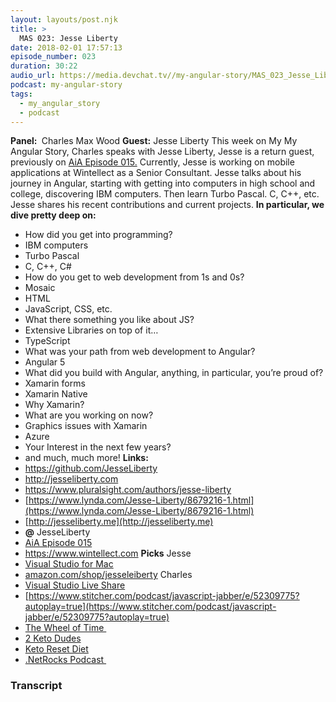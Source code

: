 ```yaml
---
layout: layouts/post.njk
title: >
  MAS 023: Jesse Liberty
date: 2018-02-01 17:57:13
episode_number: 023
duration: 30:22
audio_url: https://media.devchat.tv//my-angular-story/MAS_023_Jesse_Liberty.mp3
podcast: my-angular-story
tags:
  - my_angular_story
  - podcast
---
```


**Panel:&nbsp;** Charles Max Wood **Guest:** Jesse Liberty This week on My My Angular Story, Charles speaks with Jesse Liberty, Jesse is a return guest, previously on [AiA Episode 015.](https://devchat.tv/adv-in-angular/015-aia-angular-and-kendo-ui-with-jesse-liberty) Currently, Jesse is working on mobile applications at Wintellect as a Senior Consultant. Jesse talks about his journey in Angular, starting with getting into computers in high school and college, discovering IBM computers. Then learn Turbo Pascal. C, C++, etc. Jesse shares his recent contributions and current projects. **In particular, we dive pretty deep on:&nbsp;**

- How did you get into programming?
- IBM computers
- Turbo Pascal
- C, C++, C#
- How do you get to web development from 1s and 0s?
- Mosaic
- HTML
- JavaScript, CSS, etc.
- What there something you like about JS?
- Extensive Libraries on top of it…
- TypeScript
- What was your path from web development to Angular?
- Angular 5
- What did you build with Angular, anything, in particular, you’re proud of?
- Xamarin forms
- Xamarin Native
- Why Xamarin?
- What are you working on now?
- Graphics issues with Xamarin
- Azure
- Your Interest in the next few years?
- and much, much more!
  **Links:&nbsp;**
- https://github.com/JesseLiberty
- http://jesseliberty.com
- https://www.pluralsight.com/authors/jesse-liberty
- [https://www.lynda.com/Jesse-Liberty/8679216-1.html](https://www.lynda.com/Jesse-Liberty/8679216-1.html)
- [http://jesseliberty.me](http://jesseliberty.me)
- **@** JesseLiberty
- [AiA Episode 015](https://devchat.tv/adv-in-angular/015-aia-angular-and-kendo-ui-with-jesse-liberty)
- https://www.wintellect.com
  **Picks** Jesse
- [Visual Studio for Mac](https://www.visualstudio.com/vs/visual-studio-mac/)
- [amazon.com/shop/jesseleiberty](http://amazon.com/shop/jesseleiberty)
  Charles
- [Visual Studio Live Share](https://code.visualstudio.com/blogs/2017/11/15/live-share)
- [https://www.stitcher.com/podcast/javascript-jabber/e/52309775?autoplay=true](https://www.stitcher.com/podcast/javascript-jabber/e/52309775?autoplay=true)
- [The Wheel of Time&nbsp;](https://www.amazon.com/Wheel-Time-Boxed-Set-Books/dp/0812538366)
- [2 Keto Dudes](http://2ketodudes.com)
- [Keto Reset Diet](https://www.amazon.com/s/?ie=UTF8&keywords=keto+reset+diet&tag=googhydr-20&index=aps&hvadid=241592669233&hvpos=1t1&hvnetw=g&hvrand=9573029492128993141&hvpone=&hvptwo=&hvqmt=e&hvdev=c&hvdvcmdl=&hvlocint=&hvlocphy=9028550&hvtargid=aud-397161105788:kwd-327747399348&ref=pd_sl_kynjf4w4b_e)
- [.NetRocks Podcast&nbsp;](https://www.dotnetrocks.com)

### Transcript
